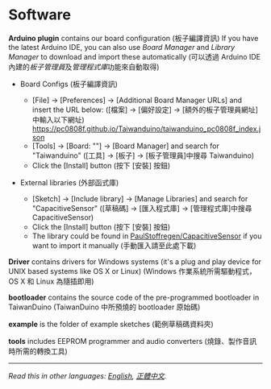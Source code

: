# Software

**Arduino plugin** contains our board configuration (板子編譯資訊)
   If you have the latest Arduino IDE, you can also use *Board Manager* and *Library Manager* to download and import these automatically (可以透過 Arduino IDE 內建的*板子管理員*及*管理程式庫*功能來自動取得)

 - Board Configs (板子編譯資訊)
	 - [File] → [Preferences] → [Additional Board Manager URLs] and insert the URL below:
	   ([檔案] → [偏好設定] → [額外的板子管理員網址]中輸入以下網址)
	   https://pc0808f.github.io/Taiwanduino/taiwanduino_pc0808f_index.json
	 - [Tools] → [Board: ""] → [Board Manager] and search for "Taiwanduino"
	   ([工具] → [板子] → [板子管理員]中搜尋 Taiwanduino)
	 - Click the [Install] button (按下 [安裝] 按鈕)

 - External libraries (外部函式庫)
	 - [Sketch] → [Include library] → [Manage Libraries] and search for "CapacitiveSensor"
	   ([草稿碼] → [匯入程式庫] → [管理程式庫]中搜尋 CapacitiveSensor)
	 - Click the [Install] button (按下 [安裝] 按鈕)
	 - The library could be found in [PaulStoffregen/CapacitiveSensor](https://github.com/PaulStoffregen/CapacitiveSensor) if you want to import it manually
	   (手動匯入請至此處下載)

**Driver** contains drivers for Windows systems (it's a plug and play device for UNIX based systems like OS X or Linux)
(Windows 作業系統所需驅動程式，OS X 和 Linux 為隨插即用)

**bootloader** contains the source code of the pre-programmed bootloader in TaiwanDuino
(TaiwanDuino 中所預燒的 bootloader 原始碼)

**example** is the folder of example sketches (範例草稿碼資料夾)

**tools** includes EEPROM programmer and audio converters (燒錄、製作音訊時所需的轉換工具)  
  
***
  
*Read this in other languages: [English](README.en.md), [正體中文](README.md).*  
